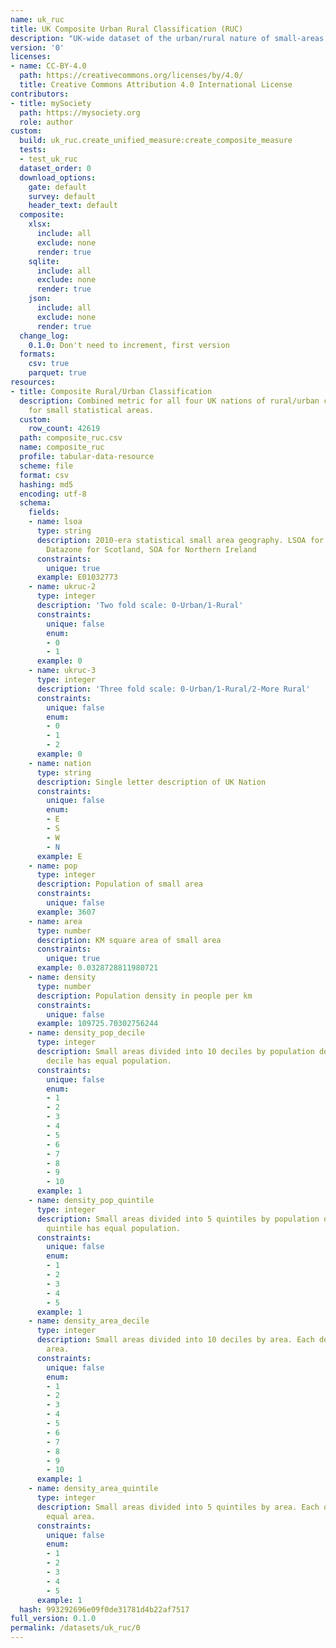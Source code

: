 ```yaml
---
name: uk_ruc
title: UK Composite Urban Rural Classification (RUC)
description: "UK-wide dataset of the urban/rural nature of small-areas (LSOA/DZ/SOAs)\n"
version: '0'
licenses:
- name: CC-BY-4.0
  path: https://creativecommons.org/licenses/by/4.0/
  title: Creative Commons Attribution 4.0 International License
contributors:
- title: mySociety
  path: https://mysociety.org
  role: author
custom:
  build: uk_ruc.create_unified_measure:create_composite_measure
  tests:
  - test_uk_ruc
  dataset_order: 0
  download_options:
    gate: default
    survey: default
    header_text: default
  composite:
    xlsx:
      include: all
      exclude: none
      render: true
    sqlite:
      include: all
      exclude: none
      render: true
    json:
      include: all
      exclude: none
      render: true
  change_log:
    0.1.0: Don't need to increment, first version
  formats:
    csv: true
    parquet: true
resources:
- title: Composite Rural/Urban Classification
  description: Combined metric for all four UK nations of rural/urban classification
    for small statistical areas.
  custom:
    row_count: 42619
  path: composite_ruc.csv
  name: composite_ruc
  profile: tabular-data-resource
  scheme: file
  format: csv
  hashing: md5
  encoding: utf-8
  schema:
    fields:
    - name: lsoa
      type: string
      description: 2010-era statistical small area geography. LSOA for England/Wales,
        Datazone for Scotland, SOA for Northern Ireland
      constraints:
        unique: true
      example: E01032773
    - name: ukruc-2
      type: integer
      description: 'Two fold scale: 0-Urban/1-Rural'
      constraints:
        unique: false
        enum:
        - 0
        - 1
      example: 0
    - name: ukruc-3
      type: integer
      description: 'Three fold scale: 0-Urban/1-Rural/2-More Rural'
      constraints:
        unique: false
        enum:
        - 0
        - 1
        - 2
      example: 0
    - name: nation
      type: string
      description: Single letter description of UK Nation
      constraints:
        unique: false
        enum:
        - E
        - S
        - W
        - N
      example: E
    - name: pop
      type: integer
      description: Population of small area
      constraints:
        unique: false
      example: 3607
    - name: area
      type: number
      description: KM square area of small area
      constraints:
        unique: true
      example: 0.0328728811980721
    - name: density
      type: number
      description: Population density in people per km
      constraints:
        unique: false
      example: 109725.70302756244
    - name: density_pop_decile
      type: integer
      description: Small areas divided into 10 deciles by population density. Each
        decile has equal population.
      constraints:
        unique: false
        enum:
        - 1
        - 2
        - 3
        - 4
        - 5
        - 6
        - 7
        - 8
        - 9
        - 10
      example: 1
    - name: density_pop_quintile
      type: integer
      description: Small areas divided into 5 quintiles by population density. Each
        quintile has equal population.
      constraints:
        unique: false
        enum:
        - 1
        - 2
        - 3
        - 4
        - 5
      example: 1
    - name: density_area_decile
      type: integer
      description: Small areas divided into 10 deciles by area. Each decile has equal
        area.
      constraints:
        unique: false
        enum:
        - 1
        - 2
        - 3
        - 4
        - 5
        - 6
        - 7
        - 8
        - 9
        - 10
      example: 1
    - name: density_area_quintile
      type: integer
      description: Small areas divided into 5 quintiles by area. Each quintile has
        equal area.
      constraints:
        unique: false
        enum:
        - 1
        - 2
        - 3
        - 4
        - 5
      example: 1
  hash: 993292696e09f0de31781d4b22af7517
full_version: 0.1.0
permalink: /datasets/uk_ruc/0
---
```

